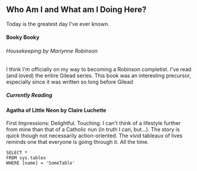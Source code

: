 ## Who Am I and What am I Doing Here?
Today is the greatest day I've ever known.

#### Booky Booky
###### Housekeeping by Mariynne Robinson
I think I'm officially on my way to becoming a Robinson completist. I've read (and loved) the entire Gilead series. This book was an interesting precursor, especially since it was written so long before Gilead

##### Currently Reading
#### Agatha of Little Neon by Claire Luchette
First Impressions: Delightful. Touching. I can't think of a lifestyle further from mine than that of a Catholic nun (in truth I can, but...). The story is quick though not necessarily action-oriented. The vivid tableaux of lives reminds one that everyone is going through it. All the time.


 ```tsql
 SELECT *
 FROM sys.tables
 WHERE [name] = 'SomeTable'
 ```

